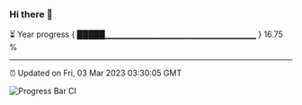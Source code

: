 ### Hi there 👋

⏳ Year progress { █████▁▁▁▁▁▁▁▁▁▁▁▁▁▁▁▁▁▁▁▁▁▁▁▁▁ } 16.75 %

---

⏰ Updated on Fri, 03 Mar 2023 03:30:05 GMT

![Progress Bar CI](https://github.com/ZhaoGui/ZhaoGui/workflows/Progress%20Bar%20CI/badge.svg)
